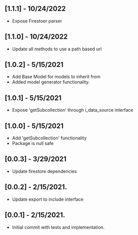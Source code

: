 ## [1.1.1] - 10/24/2022

- Expose Firestoer parser

## [1.1.0] - 10/24/2022

- Update all methods to use a path based url

## [1.0.2] - 5/15/2021

- Add Base Model for models to inherit from
- Added model generator functionality.

## [1.0.1] - 5/15/2021

- Expose 'getSubcollection' through i_data_source interface

## [1.0.0] - 5/15/2021

- Add 'getSubcollection' functionality
- Package is null safe

## [0.0.3] - 3/29/2021

- Update firestore dependencies

## [0.0.2] - 2/15/2021.

- Update export to include interface

## [0.0.1] - 2/15/2021.

- Initial commit with tests and implementation.
